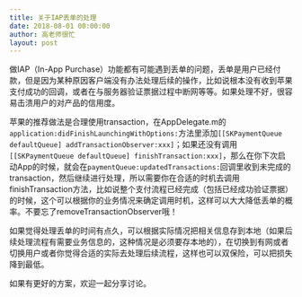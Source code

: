 ```yaml
---
title: 关于IAP丢单的处理
date: 2018-08-01 00:00:00
author: 高老师很忙
layout: post
---
```

做IAP（In-App Purchase）功能都有可能遇到丢单的问题，丢单是用户已经付款，但是因为某种原因客户端没有办法处理后续的操作，比如说根本没有收到苹果支付成功的回调，或者在与服务器验证票据过程中断网等等。如果处理不好，很容易击溃用户的对产品的信用度。

苹果的推荐做法是合理使用transaction，在AppDelegate.m的`application:didFinishLaunchingWithOptions:`方法里添加`[[SKPaymentQueue defaultQueue] addTransactionObserver:xxx]`；如果还没有调用`[[SKPaymentQueue defaultQueue] finishTransaction:xxx]`，那么在你下次启动App的时候，就会在`paymentQueue:updatedTransactions:`回调里收到未完成的transaction，然后继续进行处理，所以需要你在合适的时机去调用finishTransaction方法，比如说整个支付流程已经完成（包括已经成功验证票据）的时候，这个可以根据你的业务情况来确定调用时机，这样可以大大降低丢单的概率。不要忘了removeTransactionObserver哦！

如果觉得处理丢单的时间有点久，可以根据实际情况把相关信息存到本地（如果后续处理流程有需要业务信息的，这种情况是必须要存本地的），在切换到有网或者切换用户或者你觉得合适的实际去处理后续流程，这样也可以双保险，可以把损失降到最低。

如果有更好的方案，欢迎一起分享讨论。

